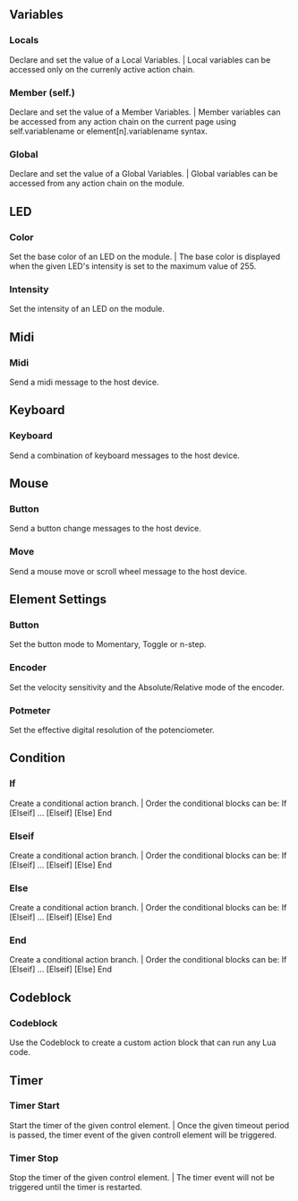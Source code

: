 ## Variables
### Locals
Declare and set the value of a Local Variables. | Local variables can be accessed only on the currenly active action chain.
### Member (self.)
Declare and set the value of a Member Variables. | Member variables can be accessed from any action chain on the current page using self.variablename or element[n].variablename syntax.
### Global
Declare and set the value of a Global Variables. | Global variables can be accessed from any action chain on the module.

## LED
### Color
Set the base color of an LED on the module. | The base color is displayed when the given LED's intensity is set to the maximum value of 255.
### Intensity
Set the intensity of an LED on the module.

## Midi
### Midi
Send a midi message to the host device.

## Keyboard
### Keyboard
Send a combination of keyboard messages to the host device.

## Mouse
### Button
Send a button change messages to the host device.
### Move
Send a mouse move or scroll wheel message to the host device.

## Element Settings
### Button
Set the button mode to Momentary, Toggle or n-step.
### Encoder
Set the velocity sensitivity and the Absolute/Relative mode of the encoder.
### Potmeter
Set the effective digital resolution of the potenciometer.

## Condition
### If
Create a conditional action branch. | Order the conditional blocks can be: If [Elseif] ... [Elseif] [Else] End
### Elseif
Create a conditional action branch. | Order the conditional blocks can be: If [Elseif] ... [Elseif] [Else] End
### Else
Create a conditional action branch. | Order the conditional blocks can be: If [Elseif] ... [Elseif] [Else] End
### End
Create a conditional action branch. | Order the conditional blocks can be: If [Elseif] ... [Elseif] [Else] End

## Codeblock
### Codeblock
Use the Codeblock to create a custom action block that can run any Lua code.

## Timer
### Timer Start
Start the timer of the given control element. | Once the given timeout period is passed, the timer event of the given controll element will be triggered.
### Timer Stop
Stop the timer of the given control element. | The timer event will not be triggered until the timer is restarted.
